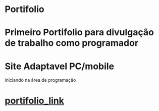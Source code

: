 # Portifolio
# Primeiro Portifolio para divulgação de trabalho como programador
# Site Adaptavel PC/mobile
iniciando na área de programação
# [portifolio_link](https://joao-bonifacio.github.io/Portifolio/)
